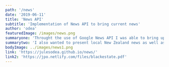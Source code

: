```yaml
---
path: '/news'
date: '2019-06-11'
title: 'News API'
subtitle: 'Implementation of News API to bring current news'
author: 'odea'
featuredImage: /images/news.png
summaryone: 'Throught the use of Google News API I was able to bring up to date news articles to the user. The site shows the top 10 news articles currently from BBC news'
summarytwo: 'I also wanted to present local New Zealand news as well as climate news articles through the API'
bodyImage: ../images/news1.png
link: 'https://julesodea.github.io/news/'
link2: 'https://jpo.netlify.com/files/blackestate.pdf'
---
```

